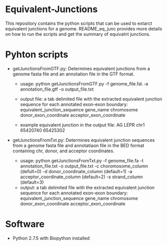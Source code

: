 # Equivalent-Junctions

This repository contains the python scripts that can be used to extarct equivalent junctions for a genome. README_eq_junc provides more details on how to run the scripts and get the summary of equivalnt junctions.

# Pyhton scripts

- getJunctionsFromGTF.py: Determines equivalent junctions from a genome fasta file and an annotation file in the GTF format.
   - usage:  python getJunctionsFromGTF.py -f genome_file.fa\\
                                           -a annotation_file.gtf
                                           -o output_file.txt

   - output file: a tab delimited file with the extracted equivalent junction sequence for each annotated exon-exon boundary: 
                        equivalent_junction_sequence gene_name chromosome donor_exon_coordinate acceptor_exon_coordinate   
   - example equivalent junction in the output file: AG LEPR chr1 65420740 65425302  
  
- getJunctionsFromTxt.py: Determines equivalent junction sequences from a genome fasta file and annotatiaon file in the BED format containing chr, donor, and acceptor coordinates.
   - usage:  python getJunctionsFromTxt.py -f genome_file.fa
                                           -t annotation_file.txt
                                           -o output_file.txt
                                           -c choromosome_column (defult=0) 
                                           -d donor_coordinate_column (default=1) 
                                           -a acceptor_coordinate_column (default=2)
                                           -s strand_column (default=3)
   - output: a tab delimited file with the extracted equivalent junction sequence for each annotated exon-exon boundary: 
                        equivalent_junction_sequence gene_name chromosome donor_exon_coordinate acceptor_exon_coordinate 
# Software

- Python 2.7.5 with Biopython installed
